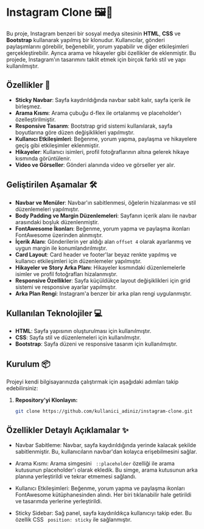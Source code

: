 # Instagram Clone 🖼️📱

Bu proje, Instagram benzeri bir sosyal medya sitesinin **HTML**, **CSS** ve **Bootstrap** kullanarak yapılmış bir klonudur. Kullanıcılar, gönderi paylaşımlarını görebilir, beğenebilir, yorum yapabilir ve diğer etkileşimleri gerçekleştirebilir. Ayrıca arama ve hikayeler gibi özellikler de eklenmiştir. Bu projede, Instagram'ın tasarımını taklit etmek için birçok farklı stil ve yapı kullanılmıştır.

## Özellikler 🔧

- **Sticky Navbar**: Sayfa kaydırıldığında navbar sabit kalır, sayfa içerik ile birleşmez.
- **Arama Kısmı**: Arama çubuğu d-flex ile ortalanmış ve placeholder'ı özelleştirilmiştir.
- **Responsive Tasarım**: Bootstrap grid sistemi kullanılarak, sayfa boyutlarına göre düzen değişiklikleri yapılmıştır.
- **Kullanıcı Etkileşimleri**: Beğenme, yorum yapma, paylaşma ve hikayelere geçiş gibi etkileşimler eklenmiştir.
- **Hikayeler**: Kullanıcı isimleri, profil fotoğraflarının altına gelerek hikaye kısmında görüntülenir.
- **Video ve Görseller**: Gönderi alanında video ve görseller yer alır.


## Geliştirilen Aşamalar 🛠️

- **Navbar ve Menüler**: Navbar'ın sabitlenmesi, öğelerin hizalanması ve stil düzenlemeleri yapılmıştır.
- **Body Padding ve Margin Düzenlemeleri**: Sayfanın içerik alanı ile navbar arasındaki boşluk düzenlenmiştir.
- **FontAwesome İkonları**: Beğenme, yorum yapma ve paylaşma ikonları FontAwesome üzerinden alınmıştır.
- **İçerik Alanı**: Gönderilerin yer aldığı alan `offset 4` olarak ayarlanmış ve uygun margin ile konumlandırılmıştır.
- **Card Layout**: Card header ve footer'lar beyaz renkte yapılmış ve kullanıcı etkileşimleri için düzenlemeler yapılmıştır.
- **Hikayeler ve Story Arka Planı**: Hikayeler kısmındaki düzenlemelerle isimler ve profil fotoğrafları hizalanmıştır.
- **Responsive Özellikler**: Sayfa küçüldükçe layout değişiklikleri için grid sistemi ve responsive ayarlar yapılmıştır.
- **Arka Plan Rengi**: Instagram'a benzer bir arka plan rengi uygulanmıştır.


## Kullanılan Teknolojiler 💻

- **HTML**: Sayfa yapısının oluşturulması için kullanılmıştır.
- **CSS**: Sayfa stil ve düzenlemeleri için kullanılmıştır.
- **Bootstrap**: Sayfa düzeni ve responsive tasarım için kullanılmıştır.


## Kurulum 📦

Projeyi kendi bilgisayarınızda çalıştırmak için aşağıdaki adımları takip edebilirsiniz:

1. **Repository'yi Klonlayın:**
   ```bash
   git clone https://github.com/kullanici_adiniz/instagram-clone.git

## Özellikler Detaylı Açıklamalar ✨
  * Navbar Sabitleme: Navbar, sayfa kaydırıldığında yerinde kalacak şekilde sabitlenmiştir. Bu, kullanıcıların navbar'dan kolayca erişebilmesini sağlar.

  * Arama Kısmı: Arama simgesini `` ::placeholder`` özelliği ile arama kutusunun placeholder'ı olarak ekledik. Bu simge, arama kutusunun arka planına yerleştirildi ve tekrar etmemesi sağlandı.

  * Kullanıcı Etkileşimleri: Beğenme, yorum yapma ve paylaşma ikonları FontAwesome kütüphanesinden alındı. Her biri tıklanabilir hale getirildi ve tasarımda yerlerine yerleştirildi.

  * Sticky Sidebar: Sağ panel, sayfa kaydırıldıkça kullanıcıyı takip eder. Bu özellik CSS `` position: sticky`` ile sağlanmıştır.




